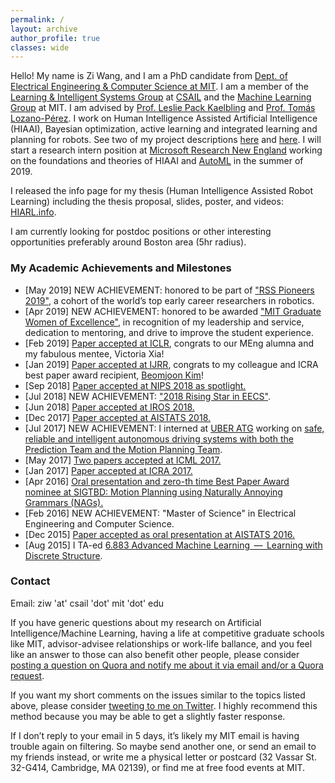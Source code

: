 ```yaml
---
permalink: /
layout: archive
author_profile: true
classes: wide
---
```


Hello! My name is Zi Wang, and I am a PhD candidate from [Dept. of Electrical Engineering & Computer Science at MIT](http://www.eecs.mit.edu/). I am a member of the [Learning & Intelligent Systems Group](http://lis.csail.mit.edu/new/) at [CSAIL](https://www.csail.mit.edu/) and the [Machine Learning Group](http://ml.mit.edu/) at MIT. I am advised by [Prof. Leslie Pack Kaelbling](http://people.csail.mit.edu/lpk/) and [Prof. Tomás Lozano-Pérez](http://people.csail.mit.edu/tlp/). I work on Human Intelligence Assisted Artificial Intelligence (HIAAI), Bayesian optimization, active learning and integrated learning and planning for robots. See two of my project descriptions [here](https://www.csail.mit.edu/research/bayesian-optimization-global-optimization-expensive-black-box-functions) and [here](https://www.csail.mit.edu/research/active-learning-models-planning). I will start a research intern position at [Microsoft Research New England](https://www.microsoft.com/en-us/research/lab/microsoft-research-new-england/) working on the foundations and theories of HIAAI and [AutoML](https://www.microsoft.com/en-us/research/blog/all-about-automated-machine-learning-with-dr-nicolo-fusi/) in the summer of 2019.

I released the info page for my thesis (Human Intelligence Assisted Robot Learning) including the thesis proposal, slides, poster, and videos: [HIARL.info](https://www.hiarl.info).

I am currently looking for postdoc positions or other interesting opportunities preferably around Boston area (5hr radius).


### My Academic Achievements and Milestones
- [May 2019] NEW ACHIEVEMENT: honored to be part of ["RSS Pioneers 2019"](http://rss2019.informatik.uni-freiburg.de/RSS_Pioneers_2019_Camera_Ready/63.pdf), a cohort of the world’s top early career researchers in robotics. 
- [Apr 2019] NEW ACHIEVEMENT: honored to be awarded ["MIT Graduate Women of Excellence"](https://twitter.com/ziwphd/status/1123022290403328000), in recognition of my leadership and service, dedication to mentoring, and drive to improve the student experience. 
- [Feb 2019] [Paper accepted at ICLR](http://lis.csail.mit.edu/pubs/xia-iclr19.pdf), congrats to our MEng alumna and my fabulous mentee, Victoria Xia!
- [Jan 2019] [Paper accepted at IJRR](https://arxiv.org/pdf/1807.09962.pdf), congrats to my colleague and ICRA best paper award recipient, [Beomjoon Kim](http://people.csail.mit.edu/beomjoon/)!
- [Sep 2018] [Paper accepted at NIPS 2018 as spotlight.](https://ziw.mit.edu/meta_bo/)
- [Jul 2018] NEW ACHIEVEMENT: ["2018 Rising Star in EECS"](https://risingstars18-eecs.mit.edu/participant-wang-zi/).
- [Jun 2018] [Paper accepted at IROS 2018.](https://ziw.mit.edu/projects/kitchen2d/)
- [Dec 2017] [Paper accepted at AISTATS 2018.](http://lis.csail.mit.edu/pubs/wang-aistats18.pdf)
- [Jul 2017] NEW ACHIEVEMENT: I interned at [UBER ATG](https://www.uber.com/info/atg/) working on [safe, reliable and intelligent autonomous driving systems with both the Prediction Team and the Motion Planning Team](https://www.uber.com/info/atg/technology/). 
- [May 2017] [Two papers accepted at ICML 2017.](https://ziw.mit.edu/publications/#2017)
- [Jan 2017] [Paper accepted at ICRA 2017.](https://ziw.mit.edu/projects/mlp/)
- [Apr 2016] [Oral presentation and zero-th time Best Paper Award nominee at SIGTBD: Motion Planning using Naturally Annoying Grammars (NAGs).](https://ziw.mit.edu/pub/sigtbd2016.pdf) 
- [Feb 2016] NEW ACHIEVEMENT: "Master of Science" in Electrical Engineering and Computer Science.
- [Dec 2015] [Paper accepted as oral presentation at AISTATS 2016.](https://ziw.mit.edu/projects/gp-est/)
- [Aug 2015] I TA-ed [6.883 Advanced Machine Learning  —  Learning with Discrete Structure](http://people.csail.mit.edu/stefje/fall15/index.html).

<!--
### My Favorite Life Achievements
- [Mar 2019] I still felt sad that we as a community cannot solve AI in our generation. But I am ready to kiss-goodbye all my past failed efforts and start doing Human Intelligence Assisted AI (HIAAI) and Machine Intelligence Assisted Human Learning. I have always wanted to study psychology since elementary school but I was not able to stick with my own ambition due to various family persuasion. But in hindsight, it may not be a bad idea to learn something "harder" (e.g. computer science and math) first anyways. Maybe it is time for me to slightly shift my focus from machines to humans now. 
- [Sep 2018] My mentee, Victoria, successfully submitted [her first paper to a machine learning conference, ICLR](https://openreview.net/pdf?id=SJxsV2R5FQ) with the help from our collaborators and our joint advisor, Leslie. This was the first time a UROP or MEng student who worked with me had the courage to continue doing research on one of the hardest problems in AI/ML/Robotics and eventually wrap up her work into a paper. This was one of the most gratifying moments in my PhD career and I sincerely hope there will be more courageous students working with me in the future.
- [May 2018] I [answered some questions on Quora](https://www.quora.com/profile/Zi-Wang-21) and later became a "Most Viewed Writer in Machine Learning/AI/Computer Science/MIT ". One of my answers somehow got more than 330k views and 2k upvotes: ["Is Machine Learning just glorified statistics?"](https://qr.ae/TW7Py6). It helped me to be more aware of and think more deeply about the role of social media in the new era of science and education.
- [Sep 2017] [I got married to the most wonderful guy in the world!](http://zwyls.com/)
- [Summer 2017] I interned at Uber ATG working on autonomous driving, encouraged by a mentor I always admired, [Jeff Schneider](https://www.cs.cmu.edu/~schneide/). It was a truly wonderful experience and I was able to stand up against any slight signs of gender bias, with the encouragement from almost everyone around me. I loved the diverse conversations I had with the super smart people working there and had a better idea on how industry functions when solving a super hard research problem. But the scientist aspect of me was also somewhat disappointed seeing the evidence that the extremely strong engineering efforts might not compensate the lack of a fundamental understanding of the science behind AI and ML. Another anecdote was that there was a survey collecting employees' suggestions and I suggested a more open attitude towards publication and the techniques we employed at ATG, for the sake of attracting intelligent people and the advancement of autonomous driving as a research community. To my surprise, my suggestion was featured in a company-wide discussion and ATG did indeed start to change, shown by a talk given by Jeff at ICML 17.
- [Spring 2017] I was on the Graduate Focus Group for the 2017 EECS Visiting Committee. We successfully put together a report on the pressing issues at our department, including my topics on the support for international graduate students in terms of practical training (starting from 2016, international students from EECS can no longer use Curriculum Practical Training (CPT) for internships), career development, and mental health issues. Our department was able to swiftly respond to the CPT problem and implemented solutions to our PhD degree requirements in 2018 to meet [the regulations set by the U.S. Immigration and Customs Enforcement (ICE)](https://www.ice.gov/sevis/practical-training).
- [May 2017] I successfully argued back about $5000 tax mispayment to the IRS in 2014 and 2015, with advice from my law school friend, self-education on the tax laws and treaties, and patience to the long calls to the IRS. 
- [Feb 2017] I successfully [finished two papers on time and submitted to ICML 17 with collaborators](https://ziw.mit.edu/publications/#2017). It was quite a lot of work but at the same time gratifying. 
- [Apr 2016] I did [my first long oral presentation (20 min)](https://ziw.mit.edu/publications/#2016) at a machine learning conference, AISTATS 16, at a beautiful town in Spain called Cádiz. I went on a trip to Barcelona and Madrid afterwards with a friend and we enjoyed a lot of great sangria and all kinds of paella. 
- [Feb 2014] I successfully got my first paid job at USC working with [Prof. Fei Sha](http://www-bcf.usc.edu/~feisha/), after an exchange program at USC in the summer of 2013. 
- [Dec 2013] I went to my first machine learning conference, NIPS 13 (now NeurIPS), to present a collaborated project supervised by [Prof. Jun Zhu](http://ml.cs.tsinghua.edu.cn/~jun/) at Tsinghua University. I was excited to have checked in Christopher Bishop and helped David Blei to find his way as a volunteer. The 6-hour poster sessions were fun and tiring. Interestingly, I was in charge of the discrete optimization workshop as a volunteer and sort-of met my later-to-be advisor Stefanie Jegelka. After the conference, I rented a car and went on a road trip to Las Vegas and Los Angeles with my friend. I liked the ML community when it was small and less-hyped. Good old days. 
-->
### Contact
Email: ziw 'at' csail 'dot' mit 'dot' edu

If you have generic questions about my research on Artificial Intelligence/Machine Learning, having a life at competitive graduate schools like MIT, advisor-advisee relationships or work-life ballance, and you feel like an answer to those can also benefit other people, please consider [posting a question on Quora and notify me about it via email and/or a Quora request](https://www.quora.com/profile/Zi-Wang-21). 

If you want my short comments on the issues similar to the topics listed above, please consider [tweeting to me on Twitter](https://twitter.com/ziwphd). I highly recommend this method because you may be able to get a slightly faster response.

If I don’t reply to your email in 5 days, it’s likely my MIT email is having trouble again on filtering. So maybe send another one, or send an email to my friends instead, or write me a physical letter or postcard (32 Vassar St. 32-G414, Cambridge, MA 02139), or find me at free food events at MIT.
